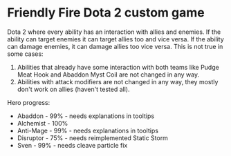 # Friendly Fire Dota 2 custom game
Dota 2 where every ability has an interaction with allies and enemies. If the ability can target enemies it can target allies too and vice versa. If the ability can damage enemies, it can damage allies too vice versa. This is not true in some cases:

1) Abilities that already have some interaction with both teams like Pudge Meat Hook and Abaddon Myst Coil are not changed in any way.
2) Abilities with attack modifiers are not changed in any way, they mostly don't work on allies (haven't tested all).

Hero progress:

* Abaddon - 99% - needs explanations in tooltips
* Alchemist - 100%
* Anti-Mage - 99% - needs explanations in tooltips
* Disruptor - 75% - needs reimplemented Static Storm
* Sven - 99% - needs cleave particle fix
